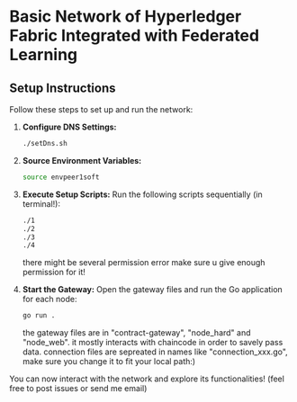 # Basic Network of Hyperledger Fabric Integrated with Federated Learning

## Setup Instructions

Follow these steps to set up and run the network:

1. **Configure DNS Settings:**
    ```sh
    ./setDns.sh
    ```

2. **Source Environment Variables:**
    ```sh
    source envpeer1soft
    ```

3. **Execute Setup Scripts:**
    Run the following scripts sequentially (in terminal!):
    ```sh
    ./1
    ./2
    ./3
    ./4
    ```
    there might be several permission error make sure u give enough permission for it!

4. **Start the Gateway:**
    Open the gateway files and run the Go application for each node:
    ```sh
    go run .
    ```
    the gateway files are in "contract-gateway", "node_hard" and "node_web". it mostly interacts with chaincode in order to savely pass data.
    connection files are sepreated in names like "connection_xxx.go", make sure you change it to fit your local path:)

You can now interact with the network and explore its functionalities!
(feel free to post issues or send me email)
